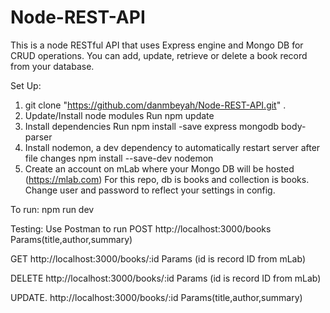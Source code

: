 # Node-REST-API
This is a node RESTful API that uses Express engine and Mongo DB for CRUD operations. You can add, update, retrieve or delete a book record from your database.

Set Up:
1. git clone "https://github.com/danmbeyah/Node-REST-API.git" .
2. Update/Install node modules
   Run npm update
3. Install dependencies
   Run npm install -save express mongodb body-parser
4. Install nodemon, a dev dependency to automatically restart server after file changes
   npm install --save-dev nodemon
5. Create an account on mLab where your Mongo DB will be hosted (https://mlab.com)
   For this repo, db is books and collection is books. Change user and password to reflect your settings in config.

To run:
npm run dev

Testing:
Use Postman to run 
POST     http://localhost:3000/books
         Params(title,author,summary)

GET      http://localhost:3000/books/:id
         Params (id is record ID from mLab)
         
DELETE   http://localhost:3000/books/:id
         Params (id is record ID from mLab)
         
UPDATE.  http://localhost:3000/books/:id
         Params(title,author,summary)

